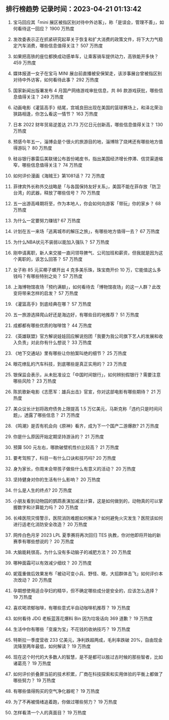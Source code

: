 
## 排行榜趋势 记录时间：2023-04-21 01:13:42
  
  1. 宝马回应其「mini 展区被指区别对待中外访客」，称「是误会，管理不善」，如何看待这一回应？ 1900 万热度
    
  2. 发改委表示正在抓紧研究起草关于恢复和扩大消费的政策文件，将下大力气稳定汽车消费，哪些信息值得关注？ 507 万热度
    
  3. 如果把高铁的座位都换成动感单车，让乘客骑车提供动力，高铁能开多快？ 459 万热度
    
  4. 媒体报道一女子在宝马 MINI 展台前直播被安保架走，该涉事展台曾被指区别对待中外访客，如何看待此事？ 292 万热度
    
  5. 国家新闻出版署发布 4 月国产网络游戏审批信息，共 86 款游戏获批，哪些信息值得关注？ 249 万热度
    
  6. 动画电影《灌篮高手》结尾，宫城良田出现在美国的篮球赛场上，和泽北荣治狭路相逢，你怎么看这一情节？ 163 万热度
    
  7. 日本 2022 财年贸易逆差达 21.73 万亿日元创新高，哪些信息值得关注？ 130 万热度
    
  8. 预感今年五一，淄博会是个很火的旅游目的地，淄博除了烧烤还有哪些地方值得游玩？ 80 万热度
    
  9. 硅谷银行暴雷后美联储公布首份褐皮书，指出美国经济增长停滞、信贷渠道缩窄，哪些信息值得关注？ 74 万热度
    
  10. 如何评价漫画《海贼王》第1081话？ 72 万热度
    
  11. 菲律宾外长称外交战略是「与各国保持友好关系」，美国不能在菲存放「防卫台湾」的武器，释放了哪些信号？ 70 万热度
    
  12. 五一出游高峰期将至，作为本地人，你会如何向游客「带玩」你的家乡？ 68 万热度
    
  13. 为什么一定要努力赚钱? 67 万热度
    
  14. 计划在五一来场「逃离城市的解压之旅」，有哪些地方值得一去？ 67 万热度
    
  15. 为什么NBA状元不装弱以能加入强队？ 57 万热度
    
  16. 刚申请离职，新人来交接一直问领导脾气、公司加班和薪资，但我就是因为这个离职的，该怎么回答？ 57 万热度
    
  17. 女子称 85 元买椰子螺开出 4 克多美乐珠，珠宝商开价 10 万，它能值这么多钱吗？有哪些特别之处？ 57 万热度
    
  18. 上海博物馆夜场「预约满额」，如何看待去「博物馆夜场」的这一人群？此改变将带来怎样的启发？ 57 万热度
    
  19. 《灌篮高手》到底经典在哪？ 57 万热度
    
  20. 五一旅游选择爬山好还是海边好，有哪些目的地推荐？ 51 万热度
    
  21. 成都都有哪些优质的咖啡馆？ 44 万热度
    
  22. 《英雄联盟》官方解说娃娃回应解说抱团「我要为我公司旗下艺人的发展和收入负责」对此你有什么想说？ 33 万热度
    
  23. 《地下交通站》里有哪些让你拍案叫绝的细节？ 25 万热度
    
  24. 眼花缭乱的汽车科技，到底哪些是真正实用的？ 23 万热度
    
  25. 银保监会表示，从未批准设立「中国时间银行」，如何辨别假银行？需要注意哪些风险？ 23 万热度
    
  26. 陈凯歌新电影《志愿军：雄兵出击》官宣，你对这部电影有哪些期待？ 21 万热度
    
  27. ​美众议长计划将政府债务上限提高 1.5 万亿美元，马斯克称「违约只是时间问题」，透露了哪些信息？ 21 万热度
    
  28. 《鸣潮》是否有机会向《原神》看齐，成为下一个国产二游爆款? 21 万热度
    
  29. 你是什么原因开始定期坚持游泳的？ 21 万热度
    
  30. 预算 500 元左右，哪款破壁机性价比较高？ 21 万热度
    
  31. 要考驾照了，科目一有什么口诀和技巧吗? 20 万热度
    
  32. 身为家长，你周末会带孩子做些什么有意义的活动？ 20 万热度
    
  33. 坚持健身对你的生活有什么影响？ 20 万热度
    
  34. 什么是人生的终点? 20 万热度
    
  35. 小朋友看到动物园的鹦鹉表演加减法计算，这是如何做到的，动物真的可以掌握数字和计算能力吗？ 20 万热度
    
  36. 长峰医院灾情警示，医院消防难题如何解决？如何避免火灾发生？医院该如何进行适老化消防安全改造？ 20 万热度
    
  37. 网传白色月牙 2023 LPL 夏季赛将再次回归 TES 执教，你对他即将开始的新赛季有哪些想说的？ 20 万热度
    
  38. 大脑能耗很高，为什么没有多动脑子的减肥方法？ 20 万热度
    
  39. 哪种面霜可以有效减少细纹？ 20 万热度
    
  40. 妮蔻重做后效果发布「被动可变小兵、野怪、眼，大招群体击飞」如何评价本次改动？ 20 万热度
    
  41. 孕期想使用适合孕妇的精华，但不确定哪些成分是安全的，应该怎么选择？ 19 万热度
    
  42. 喜欢喝浓郁咖啡，有哪些意式半自动咖啡机推荐？ 19 万热度
    
  43. 如何看待 JDG 老板蓝莲花爆料 Bin 因为垃圾话向 369 道歉？ 19 万热度
    
  44. 生活中你有哪些「变废为宝」不花钱的收纳技巧？ 19 万热度
    
  45. 特斯拉一季度营收 233 亿美元，净利跌超两成，毛利率跌破 20%，自由现金流降至两年最低，如何解读？ 19 万热度
    
  46. 现在这个时代的大多数人的智慧，是不是都可以胜过古时候的那些智者，比如诸葛亮？ 19 万热度
    
  47. 如何评价折叠屏当前的技术积累，厂商在科技探索和实用体验的平衡上都做了哪些努力？ 19 万热度
    
  48. 有哪些值得购买的空气净化器呢？ 19 万热度
    
  49. 为了不再被情绪追着跑，你做过哪些努力？ 19 万热度
    
  50. 怎样看清一个人的真面目？ 19 万热度
    